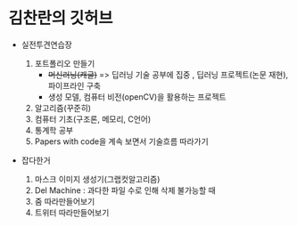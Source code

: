 # 김찬란의 깃허브

- 실전투견연습장
  1. 포트폴리오 만들기
     - ~~머신러닝(캐글)~~ => 딥러닝 기술 공부에 집중 , 딥러닝 프로젝트(논문 재현), 파이프라인 구축
     - 생성 모델, 컴퓨터 비전(openCV)을 활용하는 프로젝트
  2. 알고리즘(꾸준히)
  3. 컴퓨터 기초(구조론, 메모리, C언어)
  4. 통계학 공부
  5. Papers with code을 계속 보면서 기술흐름 따라가기
 
- 잡다한거
  1. 마스크 이미지 생성기(그랩컷알고리즘)
  2. Del Machine : 과다한 파일 수로 인해 삭제 불가능할 때
  3. 줌 따라만들어보기
  4. 트위터 따라만들어보기


